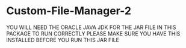 # Custom-File-Manager-2
YOU WILL NEED THE ORACLE JAVA JDK FOR THE JAR FILE IN THIS PACKAGE TO RUN CORRECTLY PLEASE MAKE SURE YOU HAVE THIS
INSTALLED BEFORE YOU RUN THIS JAR FILE
